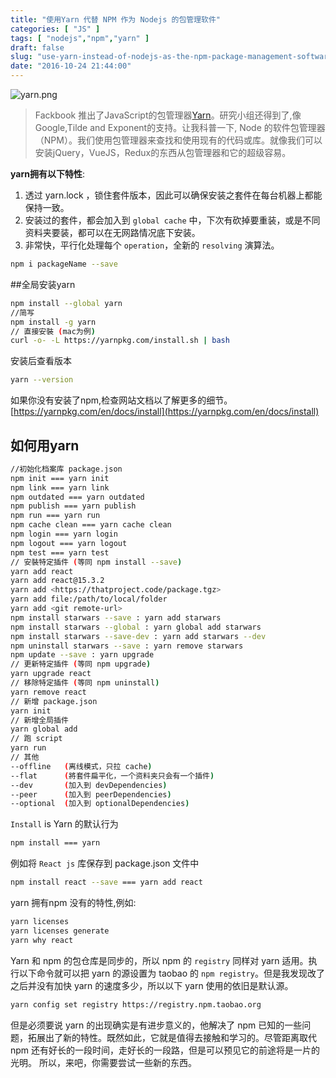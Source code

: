 ```yaml
---
title: "使用Yarn 代替 NPM 作为 Nodejs 的包管理软件"
categories: [ "JS" ]
tags: [ "nodejs","npm","yarn" ]
draft: false
slug: "use-yarn-instead-of-nodejs-as-the-npm-package-management-software"
date: "2016-10-24 21:44:00"
---
```


![yarn.png][1]
> Fackbook 推出了JavaScript的包管理器[Yarn](https://yarnpkg.com/)。研究小组还得到了,像Google,Tilde and Exponent的支持。让我科普一下, Node 的软件包管理器（NPM）。我们使用包管理器来查找和使用现有的代码或库。就像我们可以安装jQuery，VueJS，Redux的东西从包管理器和它的超级容易。

**yarn拥有以下特性**:

 1. 透过 yarn.lock ，锁住套件版本，因此可以确保安装之套件在每台机器上都能保持一致。
 2. 安装过的套件，都会加入到 `global cache` 中，下次有砍掉要重装，或是不同资料夹要装，都可以在无网路情况底下安装。
 3. 非常快，平行化处理每个 `operation`，全新的 `resolving` 演算法。

```bash
npm i packageName --save
```


<!--more-->


##全局安装yarn

```bash
npm install --global yarn
//简写
npm install -g yarn
// 直接安裝 (mac为例)
curl -o- -L https://yarnpkg.com/install.sh | bash
```
安装后查看版本

```bash
yarn --version
```

如果你没有安装了npm,检查网站文档以了解更多的细节。[https://yarnpkg.com/en/docs/install](https://yarnpkg.com/en/docs/install)

## 如何用yarn

```bash
//初始化档案库 package.json
npm init === yarn init
npm link === yarn link
npm outdated === yarn outdated
npm publish === yarn publish
npm run === yarn run
npm cache clean === yarn cache clean
npm login === yarn login
npm logout === yarn logout
npm test === yarn test
// 安裝特定插件 (等同 npm install --save)
yarn add react         
yarn add react@15.3.2
yarn add <https://thatproject.code/package.tgz>
yarn add file:/path/to/local/folder
yarn add <git remote-url>
npm install starwars --save : yarn add starwars
npm install starwars --global : yarn global add starwars
npm install starwars --save-dev : yarn add starwars --dev
npm uninstall starwars --save : yarn remove starwars
npm update --save : yarn upgrade
// 更新特定插件 (等同 npm upgrade)
yarn upgrade react
// 移除特定插件 (等同 npm uninstall)
yarn remove react
// 新增 package.json
yarn init
// 新增全局插件
yarn global add
// 跑 script
yarn run 
// 其他
--offline   (离线模式，只拉 cache)
--flat      (將套件扁平化，一个资料夹只会有一个插件)
--dev       (加入到 devDependencies)
--peer      (加入到 peerDependencies)
--optional  (加入到 optionalDependencies)
```

`Install` is Yarn  的默认行为

```bash
npm install === yarn
```

例如将 `React js` 库保存到 package.json 文件中

```bash
npm install react --save === yarn add react
```
yarn 拥有npm 没有的特性,例如:

```bash
yarn licenses
yarn licenses generate
yarn why react
```

Yarn 和 npm 的包仓库是同步的，所以 npm 的 `registry` 同样对 yarn 适用。执行以下命令就可以把 yarn 的源设置为 taobao 的 `npm registry`。但是我发现改了之后并没有加快 yarn 的速度多少，所以以下 yarn 使用的依旧是默认源。

```bash
yarn config set registry https://registry.npm.taobao.org
```

但是必须要说 yarn 的出现确实是有进步意义的，他解决了 npm 已知的一些问题，拓展出了新的特性。既然如此，它就是值得去接触和学习的。尽管距离取代 npm 还有好长的一段时间，走好长的一段路，但是可以预见它的前途将是一片的光明。
所以，来吧，你需要尝试一些新的东西。


  [1]: https://imgs.gnux.cn/usr/uploads/2016/10/934833976.png